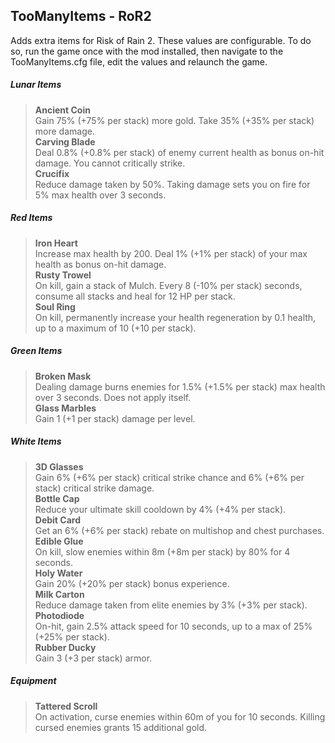 ## TooManyItems - RoR2
Adds extra items for Risk of Rain 2.
These values are configurable. To do so, run the game once with the mod installed, then navigate to the TooManyItems.cfg file, edit the values and relaunch the game.

##### Lunar Items
> **Ancient Coin**  
> Gain 75% (+75% per stack) more gold. Take 35% (+35% per stack) more damage.  
> **Carving Blade**  
> Deal 0.8% (+0.8% per stack) of enemy current health as bonus on-hit damage. You cannot critically strike.  
> **Crucifix**  
> Reduce damage taken by 50%. Taking damage sets you on fire for 5% max health over 3 seconds.  

##### Red Items
> **Iron Heart**  
> Increase max health by 200. Deal 1% (+1% per stack) of your max health as bonus on-hit damage.  
> **Rusty Trowel**  
> On kill, gain a stack of Mulch. Every 8 (-10% per stack) seconds, consume all stacks and heal for 12 HP per stack.  
> **Soul Ring**  
> On kill, permanently increase your health regeneration by 0.1 health, up to a maximum of 10 (+10 per stack).  

##### Green Items
> **Broken Mask**  
> Dealing damage burns enemies for 1.5% (+1.5% per stack) max health over 3 seconds. Does not apply itself.  
> **Glass Marbles**  
> Gain 1 (+1 per stack) damage per level.  

##### White Items
> **3D Glasses**  
> Gain 6% (+6% per stack) critical strike chance and 6% (+6% per stack) critical strike damage.  
> **Bottle Cap**  
> Reduce your ultimate skill cooldown by 4% (+4% per stack).  
> **Debit Card**  
> Get an 6% (+6% per stack) rebate on multishop and chest purchases.  
> **Edible Glue**  
> On kill, slow enemies within 8m (+8m per stack) by 80% for 4 seconds.  
> **Holy Water**  
> Gain 20% (+20% per stack) bonus experience.  
> **Milk Carton**  
> Reduce damage taken from elite enemies by 3% (+3% per stack).  
> **Photodiode**  
> On-hit, gain 2.5% attack speed for 10 seconds, up to a max of 25% (+25% per stack).  
> **Rubber Ducky**  
> Gain 3 (+3 per stack) armor.  

##### Equipment
> **Tattered Scroll**  
> On activation, curse enemies within 60m of you for 10 seconds. Killing cursed enemies grants 15 additional gold.  
